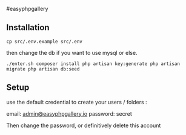 #easyphpgallery


## Installation

`cp src/.env.example src/.env`

then change the db if you want to use mysql or else.

`./enter.sh
composer install
php artisan key:generate
php artisan migrate
php artisan db:seed`

## Setup

use the default credential to create your users / folders :

email: admin@easyphpgallery.io
password: secret

Then change the password, or definitively delete this account
